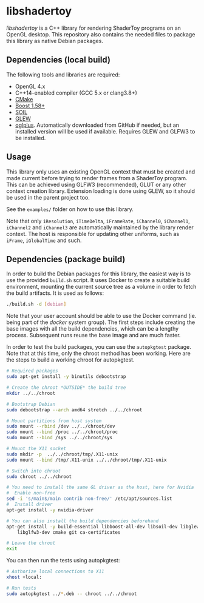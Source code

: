 # libshadertoy

*libshadertoy* is a C++ library for rendering ShaderToy programs on an OpenGL
desktop. This repository also contains the needed files to package this library
as native Debian packages.

## Dependencies (local build)

The following tools and libraries are required:

* OpenGL 4.x
* C++14-enabled compiler (GCC 5.x or clang3.8+)
* [CMake](https://launchpad.net/ubuntu/xenial/+source/cmake)
* [Boost 1.58+](https://launchpad.net/ubuntu/xenial/+package/libboost-all-dev)
* [SOIL](https://launchpad.net/ubuntu/xenial/+package/libsoil-dev)
* [GLEW](https://launchpad.net/ubuntu/xenial/+source/glew)
* [oglplus](https://oglplus.org/). Automatically downloaded from GitHub if
needed, but an installed version will be used if available. Requires GLEW and
GLFW3 to be installed.

## Usage

This library only uses an existing OpenGL context that must be created and made
current before trying to render frames from a ShaderToy program. This can be
achieved using GLFW3 (recommended), GLUT or any other context creation library.
Extension loading is done using GLEW, so it should be used in the parent project
too.

See the `examples/` folder on how to use this library.

Note that only `iResolution`, `iTimeDelta`, `iFrameRate`, `iChannel0`,
`iChannel1`, `iChannel2` and `iChannel3` are automatically maintained by the
library render context. The host is responsible for updating other uniforms,
such as `iFrame`, `iGlobalTime` and such.

## Dependencies (package build)

In order to build the Debian packages for this library, the easiest way is to
use the provided `build.sh` script. It uses Docker to create a suitable build
environment, mounting the current source tree as a volume in order to fetch
the build artifacts. It is used as follows:

```bash
./build.sh -d [debian]
```

Note that your user account should be able to use the Docker command (ie. being
part of the *docker* system group). The first steps include creating the base
images with all the build dependencies, which can be a lengthy process.
Subsequent runs reuse the base image and are much faster.

In order to test the build packages, you can use the `autopkgtest` package. Note
that at this time, only the chroot method has been working. Here are the steps
to build a working chroot for autopkgtest.

```bash
# Required packages
sudo apt-get install -y binutils debootstrap

# Create the chroot *OUTSIDE* the build tree
mkdir ../../chroot

# Bootstrap Debian
sudo debootstrap --arch amd64 stretch ../../chroot

# Mount partitions from host system
sudo mount --rbind /dev ../../chroot/dev
sudo mount --bind /proc ../../chroot/proc
sudo mount --bind /sys ../../chroot/sys

# Mount the X11 socket
sudo mkdir -p  ../../chroot/tmp/.X11-unix
sudo mount --bind /tmp/.X11-unix ../../chroot/tmp/.X11-unix

# Switch into chroot
sudo chroot ../../chroot

# You need to install the same GL driver as the host, here for Nvidia
#  Enable non-free
sed -i 's/main$/main contrib non-free/' /etc/apt/sources.list
#  Install driver
apt-get install -y nvidia-driver

# You can also install the build dependencies beforehand
apt-get install -y build-essential libboost-all-dev libsoil-dev libglew-dev \
	libglfw3-dev cmake git ca-certificates

# Leave the chroot
exit
```

You can then run the tests using autopkgtest:

```bash
# Authorize local connections to X11
xhost +local:

# Run tests
sudo autopkgtest ../*.deb -- chroot ../../chroot
```

